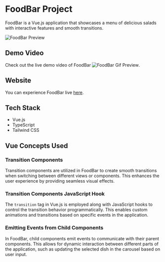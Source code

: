 # FoodBar Project

FoodBar is a Vue.js application that showcases a menu of delicious salads with interactive features and smooth transitions.

![FoodBar Preview](https://firebasestorage.googleapis.com/v0/b/foodbar-672e5.appspot.com/o/foodbar-image.PNG?alt=media&token=64f4347e-fd05-49d6-825e-ac45b838f8fc)

## Demo Video

Check out the live demo video of FoodBar 
![FoodBar Gif Preview](https://firebasestorage.googleapis.com/v0/b/foodbar-672e5.appspot.com/o/foodbar.gif?alt=media&token=5bf8f55f-e4cd-4ace-9c26-c588c7058415).

## Website

You can experience FoodBar live [here](https://foodbar-672e5.web.app/#).

## Tech Stack

- Vue.js
- TypeScript
- Tailwind CSS

## Vue Concepts Used

### Transition Components

Transition components are utilized in FoodBar to create smooth transitions when switching between different views or components. This enhances the user experience by providing seamless visual effects.

### Transition Components JavaScript Hook

The `transition` tag in Vue.js is employed along with JavaScript hooks to control the transition behavior programmatically. This enables custom animations and transitions based on specific events in the application.

### Emitting Events from Child Components

In FoodBar, child components emit events to communicate with their parent components. This allows for dynamic interaction between different parts of the application, such as updating the selected dish in the carousel based on user input.
